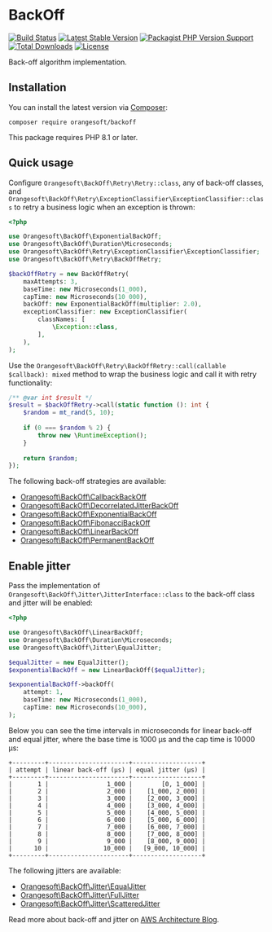 # BackOff

[![Build Status](https://img.shields.io/github/actions/workflow/status/denisyukphp/backoff/ci.yml?branch=main&style=plastic)](https://github.com/denisyukphp/backoff/actions/workflows/ci.yml)
[![Latest Stable Version](https://img.shields.io/packagist/v/orangesoft/backoff?style=plastic)](https://packagist.org/packages/orangesoft/backoff)
[![Packagist PHP Version Support](https://img.shields.io/packagist/php-v/orangesoft/backoff?style=plastic&color=8892BF)](https://packagist.org/packages/orangesoft/backoff)
[![Total Downloads](https://img.shields.io/packagist/dt/orangesoft/backoff?style=plastic)](https://packagist.org/packages/orangesoft/backoff)
[![License](https://img.shields.io/packagist/l/orangesoft/backoff?style=plastic&color=428F7E)](https://packagist.org/packages/orangesoft/backoff)

Back-off algorithm implementation.

## Installation

You can install the latest version via [Composer](https://getcomposer.org/):

```text
composer require orangesoft/backoff
```

This package requires PHP 8.1 or later.

## Quick usage

Configure `Orangesoft\BackOff\Retry\Retry::class`, any of back-off classes, and `Orangesoft\BackOff\Retry\ExceptionClassifier\ExceptionClassifier::class` to retry a business logic when an exception is thrown:

```php
<?php

use Orangesoft\BackOff\ExponentialBackOff;
use Orangesoft\BackOff\Duration\Microseconds;
use Orangesoft\BackOff\Retry\ExceptionClassifier\ExceptionClassifier;
use Orangesoft\BackOff\Retry\BackOffRetry;

$backOffRetry = new BackOffRetry(
    maxAttempts: 3,
    baseTime: new Microseconds(1_000),
    capTime: new Microseconds(10_000),
    backOff: new ExponentialBackOff(multiplier: 2.0),
    exceptionClassifier: new ExceptionClassifier(
        classNames: [
            \Exception::class,
        ],
    ),
);
```

Use the `Orangesoft\BackOff\Retry\BackOffRetry::call(callable $callback): mixed` method to wrap the business logic and call it with retry functionality:

```php
/** @var int $result */
$result = $backOffRetry->call(static function (): int {
    $random = mt_rand(5, 10);
    
    if (0 === $random % 2) {
        throw new \RuntimeException();
    }
    
    return $random;
});
```

The following back-off strategies are available:

- [Orangesoft\BackOff\CallbackBackOff](./src/CallbackBackOff.php)
- [Orangesoft\BackOff\DecorrelatedJitterBackOff](./src/DecorrelatedJitterBackOff.php)
- [Orangesoft\BackOff\ExponentialBackOff](./src/ExponentialBackOff.php)
- [Orangesoft\BackOff\FibonacciBackOff](./src/FibonacciBackOff.php)
- [Orangesoft\BackOff\LinearBackOff](./src/LinearBackOff.php)
- [Orangesoft\BackOff\PermanentBackOff](./src/PermanentBackOff.php)

## Enable jitter

Pass the implementation of `Orangesoft\BackOff\Jitter\JitterInterface::class` to the back-off class and jitter will be enabled:

```php
<?php

use Orangesoft\BackOff\LinearBackOff;
use Orangesoft\BackOff\Duration\Microseconds;
use Orangesoft\BackOff\Jitter\EqualJitter;

$equalJitter = new EqualJitter();
$exponentialBackOff = new LinearBackOff($equalJitter);

$exponentialBackOff->backOff(
    attempt: 1,
    baseTime: new Microseconds(1_000),
    capTime: new Microseconds(10_000),
);
```

Below you can see the time intervals in microseconds for linear back-off and equal jitter, where the base time is 1000 μs and the cap time is 10000 μs:

```text
+---------+----------------------+-------------------+
| attempt | linear back-off (μs) | equal jitter (μs) |
+---------+----------------------+-------------------+
|       1 |                1_000 |        [0, 1_000] |
|       2 |                2_000 |    [1_000, 2_000] |
|       3 |                3_000 |    [2_000, 3_000] |
|       4 |                4_000 |    [3_000, 4_000] |
|       5 |                5_000 |    [4_000, 5_000] |
|       6 |                6_000 |    [5_000, 6_000] |
|       7 |                7_000 |    [6_000, 7_000] |
|       8 |                8_000 |    [7_000, 8_000] |
|       9 |                9_000 |    [8_000, 9_000] |
|      10 |               10_000 |   [9_000, 10_000] |
+---------+----------------------+-------------------+
```

The following jitters are available:

- [Orangesoft\BackOff\Jitter\EqualJitter](./src/Jitter/EqualJitter.php)
- [Orangesoft\BackOff\Jitter\FullJitter](./src/Jitter/FullJitter.php)
- [Orangesoft\BackOff\Jitter\ScatteredJitter](./src/Jitter/ScatteredJitter.php)

Read more about back-off and jitter on [AWS Architecture Blog](https://aws.amazon.com/ru/blogs/architecture/exponential-backoff-and-jitter/).
